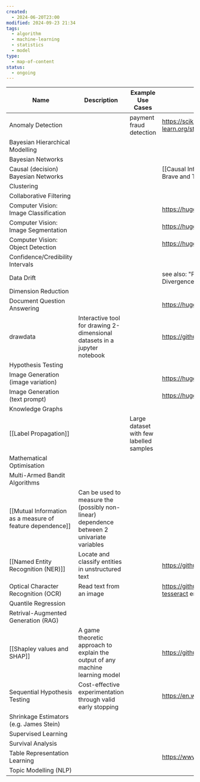 ```yaml
---
created:
  - 2024-06-20T23:00
modified: 2024-09-23 21:34
tags:
  - algorithm
  - machine-learning
  - statistics
  - model
type:
  - map-of-content
status:
  - ongoing
---
```


| Name                                                      | Description                                                                                | Example Use Cases                       | Useful Resources/Links                                                                                               |
| --------------------------------------------------------- | ------------------------------------------------------------------------------------------ | --------------------------------------- | -------------------------------------------------------------------------------------------------------------------- |
| Anomaly Detection                                         |                                                                                            | payment fraud detection                 | <https://scikit-learn.org/stable/modules/outlier_detection.html>                                                     |
| Bayesian Hierarchical Modelling                           |                                                                                            |                                         |                                                                                                                      |
| Bayesian Networks                                         |                                                                                            |                                         |                                                                                                                      |
| Causal (decision) Bayesian Networks                       |                                                                                            |                                         | [[Causal Inference]] [[Causal Inference for The Brave and True]]                                                     |
| Clustering                                                |                                                                                            |                                         |                                                                                                                      |
| Collaborative Filtering                                   |                                                                                            |                                         |                                                                                                                      |
| Computer Vision: Image Classification                     |                                                                                            |                                         | <https://huggingface.co/models>                                                                                      |
| Computer Vision: Image Segmentation                       |                                                                                            |                                         | <https://huggingface.co/models>                                                                                      |
| Computer Vision: Object Detection                         |                                                                                            |                                         | <https://huggingface.co/models>                                                                                      |
| Confidence/Credibility Intervals                          |                                                                                            |                                         |                                                                                                                      |
| Data Drift                                                |                                                                                            |                                         | see also: "Population Stability Index" (PSI), "KL Divergence"                                                        |
| Dimension Reduction                                       |                                                                                            |                                         |                                                                                                                      |
| Document Question Answering                               |                                                                                            |                                         | <https://huggingface.co/models>                                                                                      |
| drawdata                                                  | Interactive tool for drawing 2-dimensional datasets in a jupyter notebook                  |                                         | https://github.com/koaning/drawdata                                                                                  |
| Hypothesis Testing                                        |                                                                                            |                                         |                                                                                                                      |
| Image Generation (image variation)                        |                                                                                            |                                         | <https://huggingface.co/models>                                                                                      |
| Image Generation (text prompt)                            |                                                                                            |                                         | <https://huggingface.co/models>                                                                                      |
| Knowledge Graphs                                          |                                                                                            |                                         |                                                                                                                      |
| [[Label Propagation]]                                     |                                                                                            | Large dataset with few labelled samples |                                                                                                                      |
| Mathematical Optimisation                                 |                                                                                            |                                         |                                                                                                                      |
| Multi-Armed Bandit Algorithms                             |                                                                                            |                                         |                                                                                                                      |
| [[Mutual Information as a measure of feature dependence]] | Can be used to measure the (possibly non-linear) dependence between 2 univariate variables |                                         |                                                                                                                      |
| [[Named Entity Recognition (NER)]]                        | Locate and classify entities in unstructured text                                          |                                         | https://github.com/urchade/GLiNER                                                                                    |
| Optical Character Recognition (OCR)                       | Read text from an image                                                                    |                                         | <https://github.com/kba/awesome-ocr> (the [tesseract](https://github.com/tesseract-ocr/tesseract) engine is amazing) |
| Quantile Regression                                       |                                                                                            |                                         |                                                                                                                      |
| Retrival-Augmented Generation (RAG)                       |                                                                                            |                                         |                                                                                                                      |
| [[Shapley values and SHAP]]                               | A game theoretic approach to explain the output of any machine learning model              |                                         | https://github.com/shap/shap                                                                                         |
| Sequential Hypothesis Testing                             | Cost-effective experimentation through valid early stopping                                |                                         | <https://en.wikipedia.org/wiki/Sequential_analysis>                                                                  |
| Shrinkage Estimators (e.g. James Stein)                   |                                                                                            |                                         |                                                                                                                      |
| Supervised Learning                                       |                                                                                            |                                         |                                                                                                                      |
| Survival Analysis                                         |                                                                                            |                                         |                                                                                                                      |
| Table Representation Learning                             |                                                                                            |                                         | https://www.madelonhulsebos.com/trl/                                                                                 |
| Topic Modelling (NLP)                                     |                                                                                            |                                         |                                                                                                                      |
